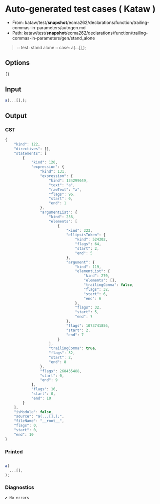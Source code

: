 # Auto-generated test cases ( Kataw )
- From: kataw/test/__snapshot__/ecma262/declarations/function/trailing-commas-in-parameters/autogen.md
- Path: kataw/test/__snapshot__/ecma262/declarations/function/trailing-commas-in-parameters/gen/stand_alone
> :: test: stand alone
> :: case: a(...[],);
## Options

`````js
{}
`````
## Input

`````js
a(...[],);
`````
## Output

### CST

```javascript
{
    "kind": 122,
    "directives": [],
    "statements": [
        {
            "kind": 120,
            "expression": {
                "kind": 131,
                "expression": {
                    "kind": 134299649,
                    "text": "a",
                    "rawText": "a",
                    "flags": 96,
                    "start": 0,
                    "end": 1
                },
                "argumentList": {
                    "kind": 256,
                    "elements": [
                        {
                            "kind": 223,
                            "ellipsisToken": {
                                "kind": 524302,
                                "flags": 64,
                                "start": 2,
                                "end": 5
                            },
                            "argument": {
                                "kind": 119,
                                "elementList": {
                                    "kind": 270,
                                    "elements": [],
                                    "trailingComma": false,
                                    "flags": 32,
                                    "start": 6,
                                    "end": 6
                                },
                                "flags": 32,
                                "start": 5,
                                "end": 7
                            },
                            "flags": 1073741856,
                            "start": 2,
                            "end": 7
                        }
                    ],
                    "trailingComma": true,
                    "flags": 32,
                    "start": 2,
                    "end": 8
                },
                "flags": 268435488,
                "start": 0,
                "end": 9
            },
            "flags": 16,
            "start": 0,
            "end": 10
        }
    ],
    "isModule": false,
    "source": "a(...[],);",
    "fileName": "__root__",
    "flags": 0,
    "start": 0,
    "end": 10
}
```

### Printed

```javascript

a(
  ...[],
);
```

### Diagnostics

```javascript
✔ No errors
```

